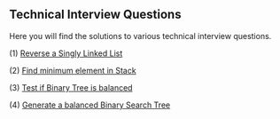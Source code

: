 ## Technical Interview Questions
Here you will find the solutions to various technical interview questions.

(1) [Reverse a Singly Linked List]

(2) [Find minimum element in Stack]

(3) [Test if Binary Tree is balanced]

(4) [Generate a balanced Binary Search Tree]

[Reverse a Singly Linked List]: <reverse_singly_linked_list/README.md>
[Find minimum element in Stack]: <minimum_element_in_stack/README.md>
[Test if Binary Tree is balanced]: <is_binary_tree_balanced/README.md>
[Generate a balanced Binary Search Tree]: <generate_balanced_bst/README.md>
